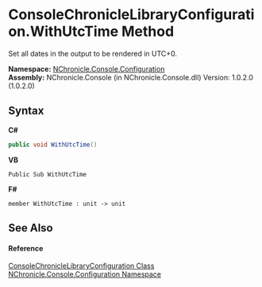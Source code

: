 # ConsoleChronicleLibraryConfiguration.WithUtcTime Method 
 

Set all dates in the output to be rendered in UTC+0.

**Namespace:**&nbsp;<a href="N_NChronicle_Console_Configuration.md">NChronicle.Console.Configuration</a><br />**Assembly:**&nbsp;NChronicle.Console (in NChronicle.Console.dll) Version: 1.0.2.0 (1.0.2.0)

## Syntax

**C#**<br />
``` C#
public void WithUtcTime()
```

**VB**<br />
``` VB
Public Sub WithUtcTime
```

**F#**<br />
``` F#
member WithUtcTime : unit -> unit 

```


## See Also


#### Reference
<a href="T_NChronicle_Console_Configuration_ConsoleChronicleLibraryConfiguration.md">ConsoleChronicleLibraryConfiguration Class</a><br /><a href="N_NChronicle_Console_Configuration.md">NChronicle.Console.Configuration Namespace</a><br />
